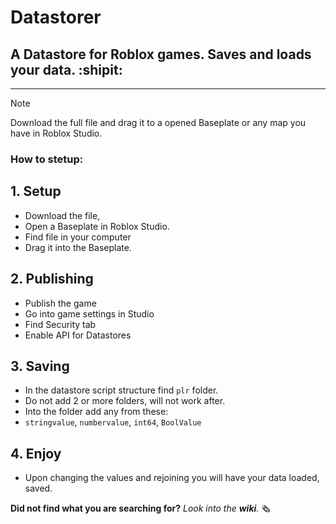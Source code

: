 # Datastorer
## A Datastore for Roblox games. Saves and loads your data. :shipit:
-------------------
> [!NOTE]
> Download the full file and drag it to a opened Baseplate or any map you have in Roblox Studio.

### How to stetup:
## 1. Setup
   - Download the file,
   - Open a Baseplate in Roblox Studio.
   - Find file in your computer
   - Drag it into the Baseplate.
     
## 2. Publishing
   - Publish the game
   - Go into game settings in Studio
   - Find Security tab
   - Enable API for Datastores
     
## 3. Saving
   - In the datastore script structure find `plr` folder.
   - Do not add 2 or more folders, will not work after.
   - Into the folder add any from these:
   - `stringvalue`, `numbervalue`, `int64`, `BoolValue`
     
## 4. Enjoy
   - Upon changing the values and rejoining you will have your data loaded, saved.

**Did not find what you are searching for?**
*Look into the **wiki**.* 🗞️
